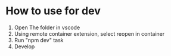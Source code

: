# How to use for dev
1. Open The folder in vscode
2. Using remote container extension, select reopen in container
3. Run "npm dev" task
4. Develop